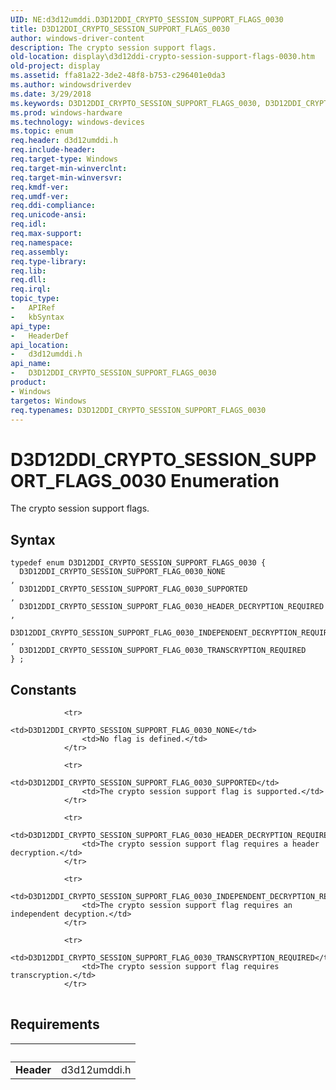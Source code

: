 ```yaml
---
UID: NE:d3d12umddi.D3D12DDI_CRYPTO_SESSION_SUPPORT_FLAGS_0030
title: D3D12DDI_CRYPTO_SESSION_SUPPORT_FLAGS_0030
author: windows-driver-content
description: The crypto session support flags.
old-location: display\d3d12ddi-crypto-session-support-flags-0030.htm
old-project: display
ms.assetid: ffa81a22-3de2-48f8-b753-c296401e0da3
ms.author: windowsdriverdev
ms.date: 3/29/2018
ms.keywords: D3D12DDI_CRYPTO_SESSION_SUPPORT_FLAGS_0030, D3D12DDI_CRYPTO_SESSION_SUPPORT_FLAGS_0030 enumeration [Display Devices], D3D12DDI_CRYPTO_SESSION_SUPPORT_FLAG_0030_HEADER_DECRYPTION_REQUIRED, D3D12DDI_CRYPTO_SESSION_SUPPORT_FLAG_0030_INDEPENDENT_DECRYPTION_REQUIRED, D3D12DDI_CRYPTO_SESSION_SUPPORT_FLAG_0030_NONE, D3D12DDI_CRYPTO_SESSION_SUPPORT_FLAG_0030_SUPPORTED, D3D12DDI_CRYPTO_SESSION_SUPPORT_FLAG_0030_TRANSCRYPTION_REQUIRED, d3d12umddi/D3D12DDI_CRYPTO_SESSION_SUPPORT_FLAGS_0030, d3d12umddi/D3D12DDI_CRYPTO_SESSION_SUPPORT_FLAG_0030_HEADER_DECRYPTION_REQUIRED, d3d12umddi/D3D12DDI_CRYPTO_SESSION_SUPPORT_FLAG_0030_INDEPENDENT_DECRYPTION_REQUIRED, d3d12umddi/D3D12DDI_CRYPTO_SESSION_SUPPORT_FLAG_0030_NONE, d3d12umddi/D3D12DDI_CRYPTO_SESSION_SUPPORT_FLAG_0030_SUPPORTED, d3d12umddi/D3D12DDI_CRYPTO_SESSION_SUPPORT_FLAG_0030_TRANSCRYPTION_REQUIRED, display.d3d12ddi-crypto-session-support-flags-0030
ms.prod: windows-hardware
ms.technology: windows-devices
ms.topic: enum
req.header: d3d12umddi.h
req.include-header: 
req.target-type: Windows
req.target-min-winverclnt: 
req.target-min-winversvr: 
req.kmdf-ver: 
req.umdf-ver: 
req.ddi-compliance: 
req.unicode-ansi: 
req.idl: 
req.max-support: 
req.namespace: 
req.assembly: 
req.type-library: 
req.lib: 
req.dll: 
req.irql: 
topic_type:
-	APIRef
-	kbSyntax
api_type:
-	HeaderDef
api_location:
-	d3d12umddi.h
api_name:
-	D3D12DDI_CRYPTO_SESSION_SUPPORT_FLAGS_0030
product:
- Windows
targetos: Windows
req.typenames: D3D12DDI_CRYPTO_SESSION_SUPPORT_FLAGS_0030
---
```


# D3D12DDI_CRYPTO_SESSION_SUPPORT_FLAGS_0030 Enumeration
The crypto session support flags.

## Syntax
```
typedef enum D3D12DDI_CRYPTO_SESSION_SUPPORT_FLAGS_0030 {
  D3D12DDI_CRYPTO_SESSION_SUPPORT_FLAG_0030_NONE                             ,
  D3D12DDI_CRYPTO_SESSION_SUPPORT_FLAG_0030_SUPPORTED                        ,
  D3D12DDI_CRYPTO_SESSION_SUPPORT_FLAG_0030_HEADER_DECRYPTION_REQUIRED       ,
  D3D12DDI_CRYPTO_SESSION_SUPPORT_FLAG_0030_INDEPENDENT_DECRYPTION_REQUIRED  ,
  D3D12DDI_CRYPTO_SESSION_SUPPORT_FLAG_0030_TRANSCRYPTION_REQUIRED
} ;
```

## Constants

<table>
            
                <tr>
                    <td>D3D12DDI_CRYPTO_SESSION_SUPPORT_FLAG_0030_NONE</td>
                    <td>No flag is defined.</td>
                </tr>
            
                <tr>
                    <td>D3D12DDI_CRYPTO_SESSION_SUPPORT_FLAG_0030_SUPPORTED</td>
                    <td>The crypto session support flag is supported.</td>
                </tr>
            
                <tr>
                    <td>D3D12DDI_CRYPTO_SESSION_SUPPORT_FLAG_0030_HEADER_DECRYPTION_REQUIRED</td>
                    <td>The crypto session support flag requires a header decryption.</td>
                </tr>
            
                <tr>
                    <td>D3D12DDI_CRYPTO_SESSION_SUPPORT_FLAG_0030_INDEPENDENT_DECRYPTION_REQUIRED</td>
                    <td>The crypto session support flag requires an independent decyption.</td>
                </tr>
            
                <tr>
                    <td>D3D12DDI_CRYPTO_SESSION_SUPPORT_FLAG_0030_TRANSCRYPTION_REQUIRED</td>
                    <td>The crypto session support flag requires transcryption.</td>
                </tr>
</table>


## Requirements
| &nbsp; | &nbsp; |
| ---- |:---- |
| **Header** | d3d12umddi.h |